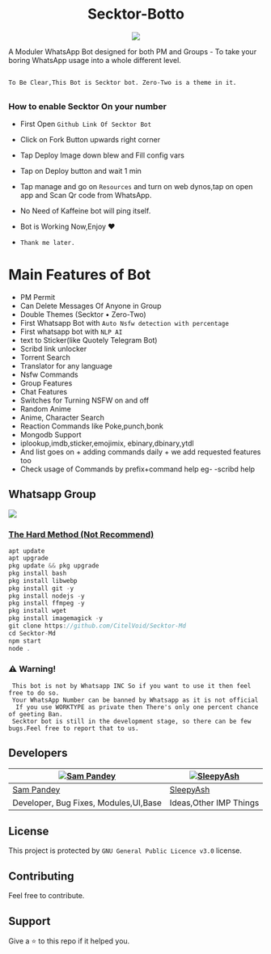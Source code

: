 <h1 align="center">Secktor-Botto<br></h1>

<p align="center">

  <img src="pic" />

</p>


<p align="center"> 

  A Moduler WhatsApp Bot designed for both PM and Groups - To take your boring WhatsApp usage into a whole different level.

   
  ## 
`To Be Clear,This Bot is Secktor bot. Zero-Two is a theme in it.`
##
  
### How to enable Secktor On your number
-   First Open `Github Link Of Secktor Bot`
-   Click on Fork Button upwards right corner
-  Tap Deploy Image down blew and Fill config vars
-   Tap on Deploy button and wait 1 min
-   Tap manage and go on `Resources` and turn on web dynos,tap on open app and Scan Qr code from WhatsApp.
-   No Need of Kaffeine bot will ping itself.
-   Bot is Working Now,Enjoy ♥️

- `Thank me later.`
# Main Features of Bot
- PM Permit
- Can Delete Messages Of Anyone in Group
- Double Themes (Secktor • Zero-Two)
- First Whatsapp Bot with `Auto Nsfw detection with percentage`
- First whatsapp bot with `NLP AI`
- text to Sticker(like Quotely Telegram Bot)
- Scribd link unlocker
- Torrent Search
- Translator for any language
- Nsfw Commands
- Group Features
- Chat Features
- Switches for Turning NSFW on and off
- Random Anime
- Anime, Character Search
- Reaction Commands like Poke,punch,bonk
- Mongodb Support
- iplookup,imdb,sticker,emojimix, ebinary,dbinary,ytdl
- And list goes on + adding commands daily + we add requested features too
- Check usage of Commands by prefix+command help eg- -scribd help



## Whatsapp Group
<a href="https://chat.whatsapp.com/Bl2F9UTVU4CBfZU6eVnrbCl"><img src="https://img.shields.io/badge/Join Group-25D366?style=for-the-badge&logo=whatsapp&logoColor=white" />


### The Hard Method (Not Recommend)
```js
apt update
apt upgrade
pkg update && pkg upgrade
pkg install bash
pkg install libwebp
pkg install git -y
pkg install nodejs -y 
pkg install ffmpeg -y 
pkg install wget
pkg install imagemagick -y
git clone https://github.com/CitelVoid/Secktor-Md
cd Secktor-Md
npm start
node .
```

### ⚠️ Warning! 
```
 This bot is not by Whatsapp INC So if you want to use it then feel free to do so.
 Your WhatsApp Number can be banned by Whatsapp as it is not official
  If you use WORKTYPE as private then There's only one percent chance of geeting Ban.
 Secktor bot is still in the development stage, so there can be few bugs.Feel free to report that to us.
```

## Developers
[![Sam Pandey](https://github.com/sampandey001.png?size=110)](https://github.com/sampandey001) | [![SleepyAsh](https://github.com/backendbeast.png?size=110)](https://github.com/backendbeast)
----|----
[Sam Pandey](https://wa.me/919628516236) | [SleepyAsh](https://t.me/CTRLIntelligence)
Developer, Bug Fixes, Modules,UI,Base |  Ideas,Other IMP Things

## License
This project is protected by `GNU General Public Licence v3.0` license.

## Contributing
Feel free to contribute.

## Support
Give a ⭐ to this repo if it helped you.
